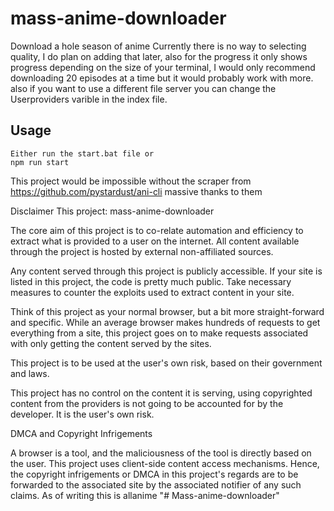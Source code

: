 # mass-anime-downloader
Download a hole season of anime 
Currently there is no way to selecting quality, I do plan on adding that later, also for the progress it only shows progress depending on the size of your terminal, I would only recommend downloading 20 episodes at a time but it would probably work with more. also if you want to use a different file server you can change the Userproviders varible in the index file.

## Usage 
```
Either run the start.bat file or 
npm run start
```
This project would be impossible without the scraper from https://github.com/pystardust/ani-cli massive thanks to them

Disclaimer
This project: mass-anime-downloader

The core aim of this project is to co-relate automation and efficiency to extract what is provided to a user on the internet. All content available through the project is hosted by external non-affiliated sources.


Any content served through this project is publicly accessible. If your site is listed in this project, the code is pretty much public. Take necessary measures to counter the exploits used to extract content in your site.

Think of this project as your normal browser, but a bit more straight-forward and specific. While an average browser makes hundreds of requests to get everything from a site, this project goes on to make requests associated with only getting the content served by the sites.

This project is to be used at the user's own risk, based on their government and laws.

This project has no control on the content it is serving, using copyrighted content from the providers is not going to be accounted for by the developer. It is the user's own risk.

DMCA and Copyright Infrigements

A browser is a tool, and the maliciousness of the tool is directly based on the user.
This project uses client-side content access mechanisms. Hence, the copyright infrigements or DMCA in this project's regards are to be forwarded to the associated site by the associated notifier of any such claims. As of writing this is allanime
"# Mass-anime-downloader" 
